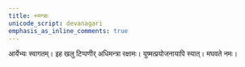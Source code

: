 ```yaml
---    
title: +मन्त्राः  
unicode_script: devanagari  
emphasis_as_inline_comments: true  
---    
```


आर्येभ्यः स्वागतम्। इह खलु टिप्पणीर् अधिमन्त्रा रक्षामः। युष्मत्प्रयोजनायापि स्यात्। मघवते नमः।